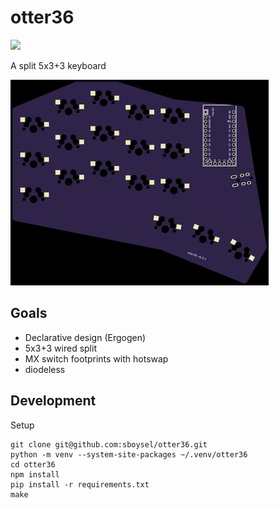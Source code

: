 # otter36

![](https://img.shields.io/badge/version-v0.0.1-blue)

A split 5x3+3 keyboard

![pcb front render](img/otter36_pcb_front_small.jpg?raw=true)

## Goals

- Declarative design (Ergogen)
- 5x3+3 wired split
- MX switch footprints with hotswap
- diodeless

## Development 

Setup

```
git clone git@github.com:sboysel/otter36.git
python -m venv --system-site-packages ~/.venv/otter36
cd otter36
npm install
pip install -r requirements.txt
make
```
